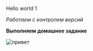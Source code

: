 Hello world 1

*Работаем с контролем версий*

__Выполняем домашнее задание__

![привет](Foto.jpeg)

